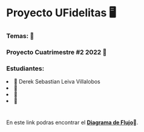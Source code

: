 <h1>Proyecto UFidelitas 🖥️</h1>
<h3>Temas:  🚧</h3>
<h3>Proyecto Cuatrimestre #2 2022 🧿</h3>
<h3>Estudiantes: </h3>
<li>🐶 Derek Sebastian Leiva Villalobos</li>
<li>🦊 </li>
<li>🐼 </li>
<li>🦄 </li>

<h1></h1>

En este link podras encontrar el  <b>[Diagrama de Flujo](https://lucid.app/lucidchart/bc8de070-980d-4b08-b324-291803146586/edit?viewport_loc=-124%2C-143%2C2164%2C1217%2C0_0&invitationId=inv_9f0dfaf4-4e56-4461-90b2-6cfe8e6eded5#)</b>🎈.


